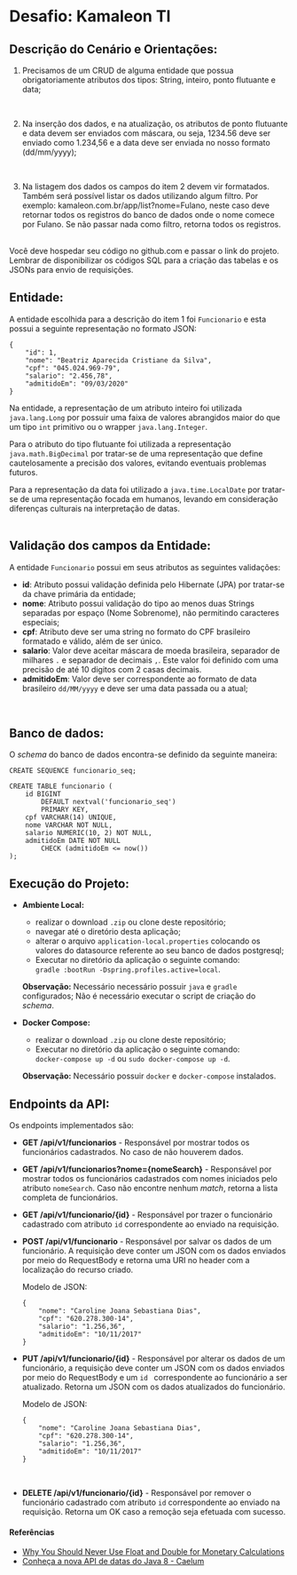 # Desafio: Kamaleon TI

## Descrição do Cenário e Orientações:

1. Precisamos de um CRUD de alguma entidade que possua obrigatoriamente atributos dos tipos: String, inteiro, ponto flutuante e data;
<br>

2. Na inserção dos dados, e na atualização, os atributos de ponto flutuante e data devem ser enviados com máscara, ou seja, 1234.56 deve ser enviado como 1.234,56 e a data deve ser enviada no nosso formato (dd/mm/yyyy);
<br>

3. Na listagem dos dados os campos do item 2 devem vir formatados. Também será possível listar os dados utilizando algum filtro. Por exemplo: kamaleon.com.br/app/list?nome=Fulano, neste caso deve retornar todos os registros do banco de dados onde o nome comece por Fulano. Se não passar nada como filtro, retorna todos os registros.  
<br>
Você deve hospedar seu código no github.com e passar o link do projeto. Lembrar de disponibilizar os códigos SQL para a criação das tabelas e os JSONs para envio de requisições.  
<br>

## Entidade:

A entidade escolhida para a descrição do item 1 foi `Funcionario` e esta possui a seguinte representação no formato JSON:

```
{
    "id": 1,
    "nome": "Beatriz Aparecida Cristiane da Silva",
    "cpf": "045.024.969-79",
    "salario": "2.456,78",
    "admitidoEm": "09/03/2020"
}
```

Na entidade, a representação de um atributo inteiro foi utilizada `java.lang.Long` por possuir uma faixa de valores abrangidos maior do que um tipo `int` primitivo ou o wrapper `java.lang.Integer`.

Para o atributo do tipo flutuante foi utilizada a representação `java.math.BigDecimal` por tratar-se de uma representação que define cautelosamente a precisão dos valores, evitando eventuais problemas futuros.

Para a representação da data foi utilizado a `java.time.LocalDate` por tratar-se de uma representação focada em humanos, levando em consideração diferenças culturais na interpretação de datas.  
<br>

## Validação dos campos da Entidade:

A entidade `Funcionario` possui em seus atributos as seguintes validações:

* **id**: Atributo possui validação definida pelo Hibernate (JPA) por tratar-se da chave primária da entidade;
* **nome**: Atributo possui validação do tipo ao menos duas Strings separadas por espaço (Nome Sobrenome), não permitindo caracteres especiais;
* **cpf**: Atributo deve ser uma string no formato do CPF brasileiro formatado e válido, além de ser único.
* **salario**: Valor deve aceitar máscara de moeda brasileira, separador de milhares `.` e separador de decimais `,`. Este valor foi definido com uma precisão de até 10 digitos com 2 casas decimais.
* **admitidoEm**: Valor deve ser correspondente ao formato de data brasileiro `dd/MM/yyyy` e deve ser uma data passada ou a atual;  
<br>

## Banco de dados: 

O *schema* do banco de dados encontra-se definido da seguinte maneira:

```
CREATE SEQUENCE funcionario_seq;

CREATE TABLE funcionario (
    id BIGINT 
        DEFAULT nextval('funcionario_seq') 
        PRIMARY KEY,
    cpf VARCHAR(14) UNIQUE,
    nome VARCHAR NOT NULL,
    salario NUMERIC(10, 2) NOT NULL,
    admitidoEm DATE NOT NULL 
        CHECK (admitidoEm <= now())
);
```

## Execução do Projeto:

* **Ambiente Local:**
    - realizar o download `.zip` ou clone deste repositório;
    - navegar até o diretório desta aplicação;
    - alterar o arquivo `application-local.properties` colocando os valores do datasource referente ao seu banco de dados postgresql;
    - Executar no diretório da aplicação o seguinte comando:  
        `gradle :bootRun -Dspring.profiles.active=local`.

    **Observação:** Necessário necessário possuir `java` e `gradle` configurados; Não é necessário executar o script de criação do *schema*.

* **Docker Compose:**
    - realizar o download `.zip` ou clone deste repositório;
    - Executar no diretório da aplicação o seguinte comando:  
        `docker-compose up -d` ou `sudo docker-compose up -d`.

    **Observação:** Necessário possuir `docker` e `docker-compose` instalados.

## Endpoints da API:

Os endpoints implementados são:

* **GET /api/v1/funcionarios** - Responsável por mostrar todos os funcionários cadastrados. No caso de não houverem dados.

* **GET /api/v1/funcionarios?nome={nomeSearch}** - Responsável por mostrar todos os funcionários cadastrados com nomes iniciados pelo atributo `nomeSearch`. Caso não encontre nenhum *match*, retorna a lista completa de funcionários. 

* **GET /api/v1/funcionario/{id}** - Responsável por trazer o funcionário cadastrado com atributo `id` correspondente ao enviado na requisição.

* **POST /api/v1/funcionario** - Responsável por salvar os dados de um funcionário. A requisição deve conter um JSON com os dados enviados por meio do RequestBody e retorna uma URI no header com a localização do recurso criado.

    Modelo de JSON:
   ```
   {
       "nome": "Caroline Joana Sebastiana Dias",
       "cpf": "620.278.300-14",
       "salario": "1.256,36",
       "admitidoEm": "10/11/2017"
   }
   ```
  
* **PUT /api/v1/funcionario/{id}** - Responsável por alterar os dados de um funcionário, a requisição deve conter um JSON com os dados enviados por meio do RequestBody e um `id ` correspondente ao funcionário a ser atualizado. Retorna um JSON com os dados atualizados do funcionário.

    Modelo de JSON:
   ```
   {
       "nome": "Caroline Joana Sebastiana Dias",
       "cpf": "620.278.300-14",
       "salario": "1.256,36",
       "admitidoEm": "10/11/2017"
   }
   ```    
<br>

* **DELETE /api/v1/funcionario/{id}** - Responsável por remover o funcionário cadastrado com atributo `id` correspondente ao enviado na requisição. Retorna um OK caso a remoção seja efetuada com sucesso.

#### Referências

- [Why You Should Never Use Float and Double for Monetary Calculations
](https://dzone.com/articles/never-use-float-and-double-for-monetary-calculatio)
- [Conheça a nova API de datas do Java 8 - Caelum](https://blog.caelum.com.br/conheca-a-nova-api-de-datas-do-java-8/)

